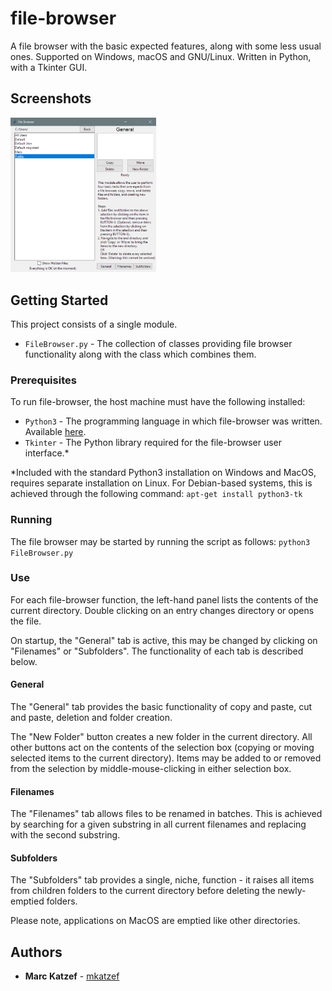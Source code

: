 # file-browser

A file browser with the basic expected features, along with some less usual ones. Supported on Windows, macOS and GNU/Linux. Written in Python, with a Tkinter GUI.


## Screenshots
<img src="images/filebrowser.png" width="233" title="Filebrowser - general options">

## Getting Started

This project consists of a single module.
* `FileBrowser.py` - The collection of classes providing file browser functionality along with the class which combines them.

### Prerequisites

To run file-browser, the host machine must have the following installed:
* `Python3` - The programming language in which file-browser was written. Available [here](https://www.python.org/).
* `Tkinter` - The Python library required for the file-browser user interface.\*

\*Included with the standard Python3 installation on Windows and MacOS, requires separate installation on Linux. For Debian-based systems, this is achieved through the following command:
`apt-get install python3-tk`

### Running

The file browser may be started by running the script as follows:
`python3 FileBrowser.py` 

### Use

For each file-browser function, the left-hand panel lists the contents of the current directory. Double clicking on an entry changes directory or opens the file.

On startup, the "General" tab is active, this may be changed by clicking on "Filenames" or "Subfolders". The functionality of each tab is described below.

#### General

The "General" tab provides the basic functionality of copy and paste, cut and paste, deletion and folder creation.

The "New Folder" button creates a new folder in the current directory. All other buttons act on the contents of the selection box (copying or moving selected items to the current directory). Items may be added to or removed from the selection by middle-mouse-clicking in either selection box.

#### Filenames

The "Filenames" tab allows files to be renamed in batches. This is achieved by searching for a given substring in all current filenames and replacing with the second substring.

#### Subfolders

The "Subfolders" tab provides a single, niche, function - it raises all items from children folders to the current directory before deleting the newly-emptied folders.

Please note, applications on MacOS are emptied like other directories.

## Authors

* **Marc Katzef** - [mkatzef](https://github.com/mkatzef)

